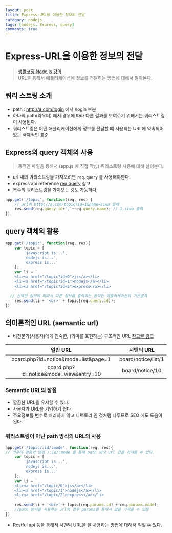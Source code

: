 ```yaml
---
layout: post
title: Express-URL을 이용한 정보의 전달
category: nodejs
tags: [nodejs, Express, query]
comments: true
---
```

# Express-URL을 이용한 정보의 전달
> [생활코딩 Node.js 강의](https://opentutorials.org/course/2136/11945)      
> URL을 통해서 에플리케이션에 정보를 전달하는 방법에 대해서 알아본다.

## 쿼리 스트링 소개
- path : http://a.com/login 에서 /login 부분
- 하나의 path(라우터) 에서 경우에 따라 다른 결과를 보여주기 위해서는 쿼리스트링이 사용된다.
- 쿼리스트링은 어떤 애플리케이션에게 정보를 전달할 떄 사용되는 URL에 약속되어 있는 국제적인 표준

<!-- 이미지 추가   -->


## Express의 query 객체의 사용  
> 동적인 파일을 통해서 (app.js 에 직접 작성) 쿼리스트링 사용에 대해 살펴본다.

- url 내의 쿼리스트링을 가져오려면 `req.query` 를 사용해야한다.
- express api reference [req.query](http://expressjs.com/en/4x/api.html#req) 참고
- 복수의 쿼리스트링을 가져오는 것도 가능하다.
```javascript
app.get('/topic', function(req, res) {
	// url이 http://a.com/topic?id=1&name=siwa 일때
	res.send(req.query.id+','+req.query.name); // 1,siwa 출력
})
```

## query 객체의 활용

```javascript
app.get('/topic', function(req, res){
	var topic = [
		'javascript is...',
		'nodejs is...',
		'express is...'
	];
	var li = `
	<li><a href="/topic?id=0">js</a></li>
	<li><a href="/topic?id=1">nodejs</a></li>
	<li><a href="/topic?id=2">express</a></li>
	`
  // 선택한 링크에 따라서 다른 정보를 출력하는 동적인 애플리케이션의 기본골격
	res.send(li + '<br>' + topic[req.query.id]);
})
```
## 의미론적인 URL (semantic url)
- 비전문가(사용자)에게 친숙한, (의미를 표현하는) 구조적인 URL [참고글 링크](https://elegantcoder.com/useful-semantic-url/)

일반 URL | 시맨틱 URL
:-------: | :--------:
board.php?id=notice&mode=list&page=1 | board/notice/list/1
board.php?id=notice&mode=view&entry=10 | board/notice/10

### Semantic URL의 장점
- 깔끔한 URL을 유지할 수 있다.
- 사용자가 URL을 기억하기 쉽다
- 주요정보를 변수로 처리하지 않고 디렉토리 인 것처럼 다루므로 SEO 에도 도움이 된다.

### 쿼리스트링이 아닌 path 방식의 URL의 사용
```javascript
app.get('/topic/:id/:mode', function(req, res){
// 라우터 경로의 변경 /:id/:mode 를 통해 path 방식 url 값을 가져올 수 있다.
	var topic = [
		'javascript is...',
		'nodejs is...',
		'express is...'
	];
	var li = `
	<li><a href="/topic/0">js</a></li>
	<li><a href="/topic/1">nodejs</a></li>
	<li><a href="/topic/2">express</a></li>
	`
	res.send(li + '<br>' + topic[req.params.id] + req.params.mode);
	//path 방식을 사용하는 url의 경우 params를 통해서 값을 가져올 수 있음
})
```
- Restful api 등을 통해서 시맨틱 URL을 잘 사용하는 방법에 대해서 익힐 수 있다. 
